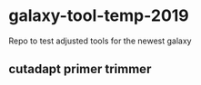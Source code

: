 # galaxy-tool-temp-2019
Repo to test adjusted tools for the newest galaxy

## cutadapt primer trimmer
